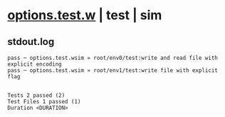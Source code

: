 # [options.test.w](../../../../../../examples/tests/sdk_tests/fs/options.test.w) | test | sim

## stdout.log
```log
pass ─ options.test.wsim » root/env0/test:write and read file with explicit encoding
pass ─ options.test.wsim » root/env1/test:write file with explicit flag             
 
 
Tests 2 passed (2)
Test Files 1 passed (1)
Duration <DURATION>
```

